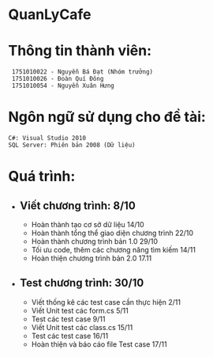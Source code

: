 # QuanLyCafe

# Thông tin thành viên:
	 1751010022 - Nguyễn Bá Đạt (Nhóm trưởng)
	 1751010026 - Đoàn Quí Đông
	 1751010054 - Nguyễn Xuân Hưng

# Ngôn ngữ sử dụng cho đề tài:
	C#: Visual Studio 2010
	SQL Server: Phiên bản 2008 (Dữ liệu)

# Quá trình:
+ Viết chương trình: 8/10
	-
	- Hoàn thành tạo cơ sở dữ liệu 14/10
	- Hoàn thành tổng thể giao diện chương trình 22/10
	- Hoàn thành chương trình bản 1.0 29/10
	- Tối ưu code, thêm các chương năng tìm kiếm 14/11
	- Hoàn thiện chương trình bản 2.0 17.11
+ Test chương trình: 30/10
	-
	- Viết thống kê các test case cần thực hiện 2/11
	- Viết Unit test các form.cs 5/11
	- Test các test case 9/11
	- Viết Unit test các class.cs 15/11
	- Test các test case 16/11
	- Hoàn thiện và báo cáo file Test case 17/11
	
	
	

